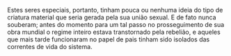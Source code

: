 ﻿Estes seres especiais, portanto, tinham pouca ou nenhuma ideia do tipo de criatura material que seria gerada pela sua união sexual. E de fato nunca souberam; antes do momento para um tal passo no prosseguimento de sua obra mundial o regime inteiro estava transtornado pela rebelião, e aqueles que mais tarde funcionaram no papel de pais tinham sido isolados das correntes de vida do sistema.